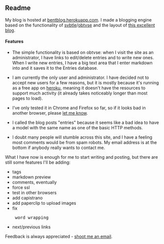 ## Readme

My blog is hosted at [bentblog.herokuapp.com](http://bentblog.herokuapp.com/).  I made a blogging engine based on the functionality of [svbtle](https://svbtle.com/)/[obtvse](http://natewienert.com/codename-obtvse) and the layout of [this excellent blog](http://prog21.dadgum.com/).

#### Features

* The simple functionality is based on obtvse: when I visit the site as an administrator, I have links to edit/delete entries and to write new ones.  When I write new entries, I have a big text area that I enter markdown into and it saves it to the Entries database.

* I am currently the only user and administrator.  I have decided not to accept new users for a few reasons, but it is mostly because it's running as a free app on [heroku](https://www.heroku.com), meaning it doesn't have the resources to support much activity (it already takes noticeably longer than most pages to load).

* I've only tested it in Chrome and Firefox so far, so if it looks bad in another browser, please [let me know](mailto:benjamin.trevor@gmail.com).

* I called the blog posts "entries" because it seems like a bad idea to have a model with the same name as one of the basic HTTP methods.

* I doubt many people will stumble across this site, and I have a feeling most comments would be from spam robots.  My email address is at the bottom if anybody really wants to contact me.

What I have now is enough for me to start writing and posting, but there are still some features I'll be adding:

* tags
* markdown preview
* comments, eventually
* force ssl
* test in other browsers
* add capistrano
* add paperclip to upload images
* fix <pre> word wrapping
* next/previous links

Feedback is always appreciated - [shoot me an email](mailto:benjamin.trevor@gmail.com).
